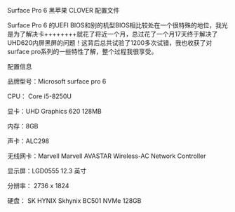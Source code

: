 
Surface Pro 6 黑苹果  CLOVER 配置文件


Surface Pro 6 的UEFI BIOS和别的机型BIOS相比较处在一个很特殊的地位，我光是为了解决卡++++++++就花了将近一个月，总过花了一个月17天终于解决了UHD620内屏黑屏的问题！这背后总共试验了1200多次试错，我也收获了对surface pro系列的一些特性了解，整个过程我很享受。


配置信息

品牌型号：Microsoft surface pro 6

CPU： Core i5-8250U

显卡：UHD Graphics 620 128MB

内存：8GB

声卡：ALC298

无线网卡：Marvell Marvell AVASTAR Wireless-AC Network Controller

显示屏：LGD0555 12.3 英寸

分辨率： 2736 x 1824

硬盘：	SK HYNIX Skhynix BC501 NVMe 128GB 


